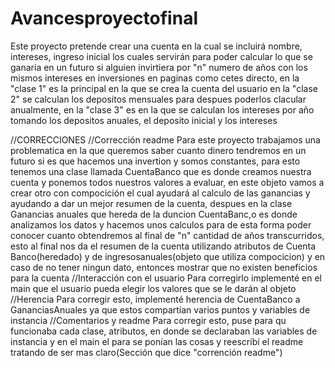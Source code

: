 # Avancesproyectofinal
Este proyecto pretende crear una cuenta en la cual se incluirá nombre, intereses, ingreso inicial los cuales servirán para poder calcular lo que se ganaría en un futuro si
alguien invirtiera por "n" numero de años con los mismos intereses en inversiones en paginas como cetes directo, en la "clase 1" es la principal en la que se crea la cuenta del usuario
en la "clase 2" se calculan los depositos mensuales para despues poderlos clacular anualmente, en la "clase 3" es en la que se calculan los intereses por año tomando los depositos 
anuales, el deposito inicial y los intereses


//CORRECCIONES
  //Corrección readme
Para este proyecto trabajamos una problematica en la que queremos saber cuanto dinero tendremos en un futuro si es que hacemos una invertion y somos constantes, para esto tenemos una clase llamada CuentaBanco que es donde creamos nuestra cuenta y ponemos todos nuestros valores a evaluar, en este objeto vamos a crear otro con compocición el cual ayudará al calculo de las ganancias y ayudando a dar un mejor resumen de la cuenta, despues en la clase Ganancias anuales que hereda de la duncion CuentaBanc,o es donde analizamos los datos y hacemos unos calculos para de esta forma poder conocer cuanto obtendremos al final de "n" cantidad de años transcurridos, esto al final nos da el resumen de la cuenta utilizando atributos de Cuenta Banco(heredado) y de ingresosanuales(objeto que utiliza compocicion) y en caso de no tener ningun dato, entonces mostrar que no existen beneficios para la cuenta
  //Interacción con el usuario
Para corregirlo implementé en el main que el usuario pueda elegir los valores que se le darán al objeto
  //Herencia
Para corregir esto, implementé herencia de CuentaBanco a GananciasAnuales ya que estos compartían varios puntos y variables de instancia
  //Comentarios y readme
Para corregir esto, puse para qu funcionaba cada clase, atributos, en donde se declaraban las variables de instancia y en el main el para se ponían las cosas y reescribí el readme tratando de ser mas claro(Sección que dice "corrención readme")
  
